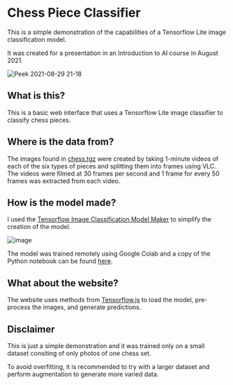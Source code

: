 # Chess Piece Classifier

This is a simple demonstration of the capabilities of a Tensorflow Lite image classification model.

It was created for a presentation in an Introduction to AI course in August 2021.

![Peek 2021-08-29 21-18](https://user-images.githubusercontent.com/20955511/131261161-1fb7b30b-2250-4255-a6be-5444bf34925b.gif)

## What is this?

This is a basic web interface that uses a Tensorflow Lite image classifier to classify chess pieces.

## Where is the data from?

The images found in [chess.tgz](data/chess.tgz) were created by taking 1-minute videos of each of the six types of pieces and splitting them into frames using VLC. The videos were filmed at 30 frames per second and 1 frame for every 50 frames was extracted from each video.

## How is the model made?

I used the [Tensorflow Image Classification Model Maker](https://www.tensorflow.org/lite/tutorials/model_maker_image_classification) to simplify the creation of the model.

![image](https://user-images.githubusercontent.com/20955511/131260911-44984a19-0177-447a-bb89-a115d151a6de.png)

The model was trained remotely using Google Colab and a copy of the Python notebook can be found [here](model_maker.ipynb).

## What about the website?

The website uses methods from [Tensorflow.js](https://js.tensorflow.org/api/latest/) to load the model, pre-process the images, and generate predictions.

## Disclaimer

This is just a simple demonstration and it was trained only on a small dataset consiting of only photos of one chess set.

To avoid overfitting, it is recommended to try with a larger dataset and perform augmentation to generate more varied data.
